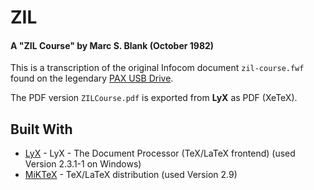# ZIL
#### A "ZIL Course" by Marc S. Blank (October 1982)

This is a transcription of the original Infocom document `zil-course.fwf`
found on the legendary [PAX USB Drive](http://www.ifwiki.org/index.php/PAX_USB_Drive).

The PDF version `ZILCourse.pdf` is exported from **LyX** as PDF (XeTeX).

## Built With

* [LyX](https://www.lyx.org/) - LyX - The Document Processor (TeX/LaTeX frontend) (used Version 2.3.1-1 on Windows)
* [MiKTeX](https://miktex.org/) - TeX/LaTeX distribution (used Version 2.9)

